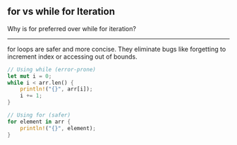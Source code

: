 ## for vs while for Iteration

Why is for preferred over while for iteration?

---

for loops are safer and more concise. They eliminate bugs like forgetting to increment index or accessing out of bounds.

```rust
// Using while (error-prone)
let mut i = 0;
while i < arr.len() {
    println!("{}", arr[i]);
    i += 1;
}

// Using for (safer)
for element in arr {
    println!("{}", element);
}
```

